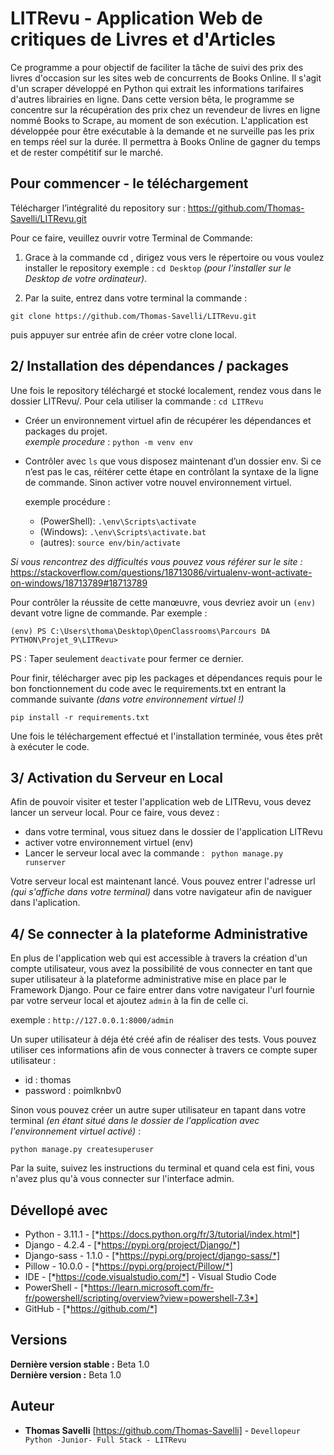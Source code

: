 # LITRevu - Application Web de critiques de Livres et d'Articles   


Ce programme a pour objectif de faciliter la tâche de suivi des prix des livres d'occasion sur les sites web de concurrents de Books Online. Il s'agit d'un scraper développé en Python qui extrait les informations tarifaires d'autres librairies en ligne. Dans cette version bêta, le programme se concentre sur la récupération des prix chez un revendeur de livres en ligne nommé Books to Scrape, au moment de son exécution. L'application est développée pour être exécutable à la demande et ne surveille pas les prix en temps réel sur la durée. Il permettra à Books Online de gagner du temps et de rester compétitif sur le marché.

## **Pour commencer - le téléchargement**

Télécharger l’intégralité du repository sur : https://github.com/Thomas-Savelli/LITRevu.git

Pour ce faire, veuillez ouvrir votre Terminal de Commande: 

1. Grace à la commande cd , dirigez vous vers le répertoire ou vous voulez installer le repository exemple : ```cd Desktop``` *(pour l'installer sur le Desktop de votre ordinateur)*.

2. Par la suite, entrez dans votre terminal la commande : 
```
git clone https://github.com/Thomas-Savelli/LITRevu.git
```
puis appuyer sur entrée afin de créer votre clone local.

## **2/ Installation des dépendances / packages**

Une fois le repository téléchargé et stocké localement, rendez vous dans le dossier LITRevu/. Pour cela utiliser la commande : ```cd LITRevu```
- Créer un environnement virtuel afin de récupérer les dépendances et packages du projet.  
*exemple procedure* : ```python -m venv env```
- Contrôler avec ```ls``` que vous disposez maintenant d’un dossier env. Si ce n’est pas le cas, réitérer cette étape en contrôlant la syntaxe de la ligne de commande. Sinon activer votre nouvel environnement virtuel.
  
    exemple procédure : 
    - (PowerShell): ```.\env\Scripts\activate``` 
    - (Windows): ```.\env\Scripts\activate.bat```
    - (autres): ```source env/bin/activate```

*Si vous rencontrez des difficultés vous pouvez vous référer sur le site :* https://stackoverflow.com/questions/18713086/virtualenv-wont-activate-on-windows/18713789#18713789
  
  Pour contrôler la réussite de cette manœuvre, vous devriez avoir un ```(env)``` devant votre ligne de commande. Par exemple :

```(env) PS C:\Users\thoma\Desktop\OpenClassrooms\Parcours DA PYTHON\Projet_9\LITRevu>```
  
  PS : Taper seulement ```deactivate``` pour fermer ce dernier.

Pour finir, télécharger avec pip les packages et dépendances requis pour le bon fonctionnement du code avec le requirements.txt en entrant la commande suivante *(dans votre environnement virtuel !)* 

```pip install -r requirements.txt``` 

Une fois le téléchargement effectué et l'installation terminée, vous êtes prêt à exécuter le code.

## **3/ Activation du Serveur en Local**

Afin de pouvoir visiter et tester l'application web de LITRevu, vous devez lancer un serveur local. Pour ce faire, vous devez :

- dans votre terminal, vous situez dans le dossier de l'application LITRevu
- activer votre environnement virtuel (env)
- Lancer le serveur local avec la commande :
``` python manage.py runserver```

Votre serveur local est maintenant lancé. Vous pouvez entrer l'adresse url *(qui s'affiche dans votre terminal)* dans votre navigateur afin de naviguer dans l'aplication.

## **4/ Se connecter à la plateforme Administrative**
En plus de l'application web qui est accessible à travers la création d'un compte utilisateur, vous avez la possibilité de vous connecter en tant que super utilisateur à la plateforme administrative mise en place par le Framework Django. Pour ce faire entrer dans votre navigateur l'url fournie par votre serveur local et ajoutez ```admin``` à la fin de celle ci.

exemple : ```http://127.0.0.1:8000/admin```

Un super utilisateur à déja été créé afin de réaliser des tests. Vous pouvez utiliser ces informations afin de vous connecter à travers ce compte super utilisateur :

- id : thomas 
- password : poimlknbv0

Sinon vous pouvez créer un autre super utilisateur en tapant dans votre terminal *(en étant situé dans le dossier de l'application avec l'environnement virtuel activé)* :

```python manage.py createsuperuser```

Par la suite, suivez les instructions du terminal et quand cela est fini, vous n'avez plus qu'à vous connecter sur l'interface admin.


## Dévellopé avec

* Python - 3.11.1 - [*https://docs.python.org/fr/3/tutorial/index.html*]
* Django - 4.2.4 - [*https://pypi.org/project/Django/*]
* Django-sass - 1.1.0 - [*https://pypi.org/project/django-sass/*]
* Pillow - 10.0.0 - [*https://pypi.org/project/Pillow/*]
* IDE - [*https://code.visualstudio.com/*] - Visual Studio Code     
* PowerShell - [*https://learn.microsoft.com/fr-fr/powershell/scripting/overview?view=powershell-7.3*]  
* GitHub - [*https://github.com/*]   

## Versions

**Dernière version stable :** Beta 1.0  
**Dernière version :** Beta 1.0  

## Auteur  
* **Thomas Savelli** [https://github.com/Thomas-Savelli] - ``Devellopeur Python -Junior- Full Stack - LITRevu``  